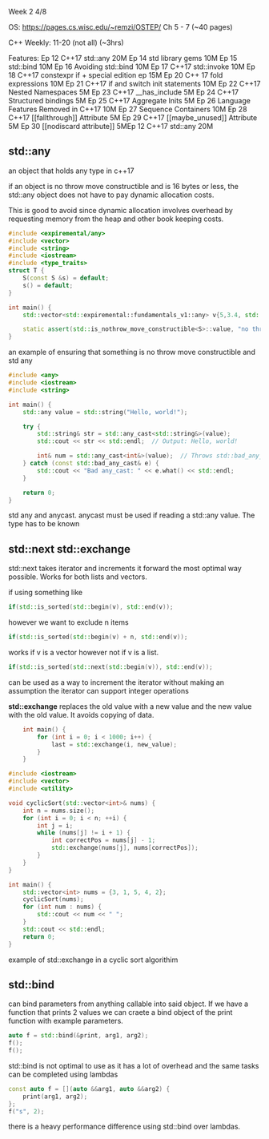Week 2 4/8

OS: 
https://pages.cs.wisc.edu/~remzi/OSTEP/
Ch 5 - 7 (~40 pages)

C++ Weekly: 11-20 (not all) (~3hrs)

Features:
Ep 12 C++17 std::any 20M
Ep 14 std library gems 10M
Ep 15 std::bind 10M
Ep 16 Avoiding std::bind 10M
Ep 17 C++17 std::invoke 10M
Ep 18 C++17 constexpr if + special edition ep 15M
Ep 20 C++ 17 fold expressions 10M
Ep 21 C++17 if and switch init statements 10M
Ep 22 C++17 Nested Namespaces 5M
Ep 23 C++17 __has_include 5M
Ep 24 C++17 Structured bindings 5M
Ep 25 C++17 Aggregate Inits 5M
Ep 26 Language Features Removed in C++17 10M
Ep 27 Sequence Containers 10M
Ep 28 C++17 [[fallthrough]] Attribute 5M
Ep 29 C++17 [[maybe_unused]] Attribute 5M 
Ep 30 [[nodiscard attribute]] 5MEp 12 C++17 std::any 20M


## std::any
an object that holds any type in c++17

if an object is no throw move constructible and is 16 bytes or less, the std::any object does not have to pay dynamic allocation costs. 

This is good to avoid since dynamic allocation involves overhead by requesting memory from the heap and other book keeping costs. 
```c++
#include <expiremental/any>
#include <vector>
#include <string>
#include <iostream>
#include <type_traits>
struct T {
    S(const S &s) = default;
    s() = default;
}

int main() {
    std::vector<std::expiremental::fundamentals_v1::any> v{5,3.4, std::string("Hello World"), s()};

    static assert(std::is_nothrow_move_constructible<S>::value, "no throew");
}
```
an example of ensuring that something is no throw move constructible and std any
```c++
#include <any>
#include <iostream>
#include <string>

int main() {
    std::any value = std::string("Hello, world!");

    try {
        std::string& str = std::any_cast<std::string&>(value);
        std::cout << str << std::endl;  // Output: Hello, world!

        int& num = std::any_cast<int&>(value);  // Throws std::bad_any_cast
    } catch (const std::bad_any_cast& e) {
        std::cout << "Bad any_cast: " << e.what() << std::endl;
    }

    return 0;
}
```
std any and anycast.
anycast must be used if reading a std::any value. The type has to be known

## std::next std::exchange
std::next takes iterator and increments it forward the most optimal way possible. Works for both lists and vectors.

if using something like

```C++
if(std::is_sorted(std::begin(v), std::end(v));
```

however we want to exclude n items

```C++
if(std::is_sorted(std::begin(v) + n, std::end(v));
```
works if v is a vector however not if v is a list.
```C++
if(std::is_sorted(std::next(std::begin(v)), std::end(v));
```
can be used as a way to increment the iterator without making an assumption the iterator can support integer operations

**std::exchange**
replaces the old value with a new value and the new value with the old value. It avoids copying of data.
```c++
    int main() {
        for (int i = 0; i < 1000; i++) {
            last = std::exchange(i, new_value);
        }
    }
```
```c++
#include <iostream>
#include <vector>
#include <utility>

void cyclicSort(std::vector<int>& nums) {
    int n = nums.size();
    for (int i = 0; i < n; ++i) {
        int j = i;
        while (nums[j] != i + 1) {
            int correctPos = nums[j] - 1;
            std::exchange(nums[j], nums[correctPos]);
        }
    }
}

int main() {
    std::vector<int> nums = {3, 1, 5, 4, 2};
    cyclicSort(nums);
    for (int num : nums) {
        std::cout << num << " ";
    }
    std::cout << std::endl;
    return 0;
}
```
example of std::exchange in a cyclic sort algorithim

## std::bind 
can bind parameters from anything callable into said object. If we have a function that prints 2 values we can craete a bind object of the print function with example parameters.
```c++
auto f = std::bind(&print, arg1, arg2);
f();
f();
```
std::bind is not optimal to use as it has a lot of overhead and the same tasks can be completed using lambdas
```c++
const auto f = [](auto &&arg1, auto &&arg2) {
    print(arg1, arg2);
};
f("s", 2);
```
there is a heavy performance difference using std::bind over lambdas.
